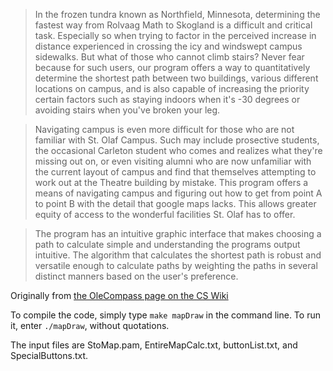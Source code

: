 > In the frozen tundra known as Northfield, Minnesota, determining the
> fastest way from Rolvaag Math to Skogland is a difficult and critical
> task. Especially so when trying to factor in the perceived increase in
> distance experienced in crossing the icy and windswept campus
> sidewalks. But what of those who cannot climb stairs? Never fear
> because for such users, our program offers a way to quantitatively
> determine the shortest path between two buildings, various different
> locations on campus, and is also capable of increasing the priority
> certain factors such as staying indoors when it's -30 degrees or
> avoiding stairs when you've broken your leg.

> Navigating campus is even more difficult for those who are not familiar
> with St. Olaf Campus. Such may include prosective students, the
> occasional Carleton student who comes and realizes what they're missing
> out on, or even visiting alumni who are now unfamiliar with the current
> layout of campus and find that themselves attempting to work out at the
> Theatre building by mistake. This program offers a means of navigating
> campus and figuring out how to get from point A to point B with the
> detail that google maps lacks. This allows greater equity of access to
> the wonderful facilities St. Olaf has to offer.

> The program has an intuitive graphic interface that makes choosing a
> path to calculate simple and understanding the programs output
> intuitive. The algorithm that calculates the shortest path is robust and
> versatile enough to calculate paths by weighting the paths in several
> distinct manners based on the user's preference.


Originally from [the OleCompass page on the CS Wiki](http://www.cs.stolaf.edu/wiki/index.php/OleCompass)

To compile the code, simply type `make mapDraw` in the command line. To run it, enter `./mapDraw`, without quotations.

The input files are StoMap.pam, EntireMapCalc.txt, buttonList.txt, and SpecialButtons.txt.

